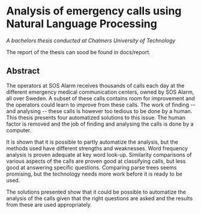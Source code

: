 # Analysis of emergency calls using Natural Language Processing #
*A bachelors thesis conducted at Chalmers University of Technology*

The report of the thesis can sood be found in docs/report.

## Abstract ##
The operators at SOS Alarm receives thousands of calls each day at the
different emergency medical communication centers, owned by SOS Alarm, all over
Sweden. A subset of these calls contains room for improvement and the operators
could learn to improve from these calls. The work of finding -- and analysing
-- these calls is however too tedious to be done by a human. This thesis
presents four automatized solutions to this issue. The human factor is removed
and the job of finding and analysing the calls is done by a computer.

It is shown that it is possible to partly automatize the analysis, but the
methods used have different strengths and weaknesses. Word frequency analysis
is proven adequate at key word look-up. Similarity comparisons of various
aspects of the calls are proven good at classifying calls, but less good at
answering specific questions.  Comparing parse trees seems promising, but the
technology needs more work before it is ready to be used.

The solutions presented show that it could be possible to automatize the
analysis of the calls given that the right questions are asked and the results
from these are used appropriately. 
